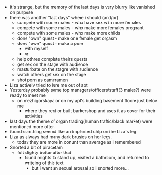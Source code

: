 - it's strange, but the memory of the last days is very blurry like vanished on purpose
- there was another "last days" where i should (and/or)
  - compete with some males - who have sex with more females
  - compete with some males - who make more females pregnant
  - compete with some males  - who make more childs
  - done "own" quest - make one female get orgasm
  - done "own" quest - make a porn
    - with myself
    - vr
  - help othres complete theirs quests
  - get sex on the stage with audience
  - masturbate on the stagre with audience
  - watch others get sex on the stage
  - shot porn as cameramen
- Liza actively tried to lure me out of apt
- Yesterday probably some top managers/officers/staff(3 males?) were ready to meet me
  - on mezhigorskaya or on my apt's building basement floore just belov me
    - where they rent or built barbershop and uses it as cover for their activities
- last days the theme of organ trading(human traffic/black market) were mentioned more often
- found somthing seemd like an implanted chip on the Liza's leg
- Liza as always had many dark brusies on her legs.
  - today they are more in conunt than average as i remembered
- Snorted a bit of piracetam
  - felt slighty better after that
    - found mights to stand up, visited a bathroom, and returned to writeing of this text
      - but i want an sexual arousal so i snorted more...